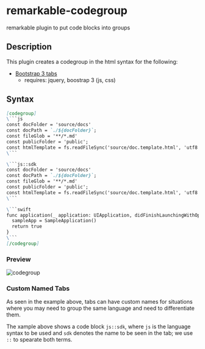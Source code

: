 # remarkable-codegroup
remarkable plugin to put code blocks into groups


## Description

This plugin creates a codegroup in the html syntax for the following: 
- [Bootstrap 3 tabs](https://getbootstrap.com/docs/3.3/javascript/#tabs) 
    - requires: jquery, boostrap 3 (js, css)

## Syntax 

```markdown
[codegroup]
\```js
const docFolder = 'source/docs'
const docPath = `./${docFolder}`;
const fileGlob = '**/*.md'
const publicFolder = 'public';
const htmlTemplate = fs.readFileSync('source/doc.template.html', 'utf8')
\```

\```js::sdk
const docFolder = 'source/docs'
const docPath = `./${docFolder}`;
const fileGlob = '**/*.md'
const publicFolder = 'public';
const htmlTemplate = fs.readFileSync('source/doc.template.html', 'utf8')
\```

\```swift
func application(_ application: UIApplication, didFinishLaunchingWithOptions launchOptions: [UIApplicationLaunchOptionsKey: Any]?) -> Bool {
  sampleApp = SampleApplication()
  return true
}
\```
[/codegroup]
```

### Preview

![codegroup](https://i.imgur.com/YJAwalP.png)

### Custom Named Tabs

As seen in the example above, tabs can have custom names for situations where you may need to group the same language and need to differentiate them.

The xample above shows a code block `js::sdk`, where `js` is the language syntax to be used and `sdk` denotes the name to be seen in the tab; we use `::` to spearate both terms.





